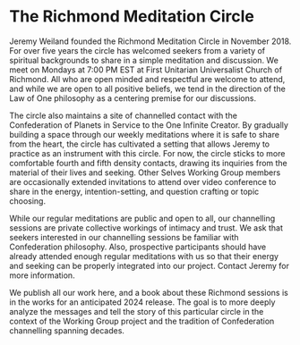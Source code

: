 # The Richmond Meditation Circle

Jeremy Weiland founded the Richmond Meditation Circle in November 2018. For over five years the circle has welcomed seekers from a variety of spiritual backgrounds to share in a simple meditation and discussion. We meet on Mondays at 7:00 PM EST at First Unitarian Universalist Church of Richmond. All who are open minded and respectful are welcome to attend, and while we are open to all positive beliefs, we tend in the direction of the Law of One philosophy as a centering premise for our discussions.

The circle also maintains a site of channelled contact with the Confederation of Planets in Service to the One Infinite Creator. By gradually building a space through our weekly meditations where it is safe to share from the heart, the circle has cultivated a setting that allows Jeremy to practice as an instrument with this circle. For now, the circle sticks to more comfortable fourth and fifth density contacts, drawing its inquiries from the material of their lives and seeking. Other Selves Working Group members are occasionally extended invitations to attend over video conference to share in the energy, intention-setting, and question crafting or topic choosing.

While our regular meditations are public and open to all, our channelling sessions are private collective workings of intimacy and trust. We ask that seekers interested in our channelling sessions be familiar with Confederation philosophy. Also, prospective participants should have already attended enough regular meditations with us so that their energy and seeking can be properly integrated into our project. Contact Jeremy for more information.

We publish all our work here, and a book about these Richmond sessions is in the works for an anticipated 2024 release. The goal is to more deeply analyze the messages and tell the story of this particular circle in the context of the Working Group project and the tradition of Confederation channelling spanning decades.